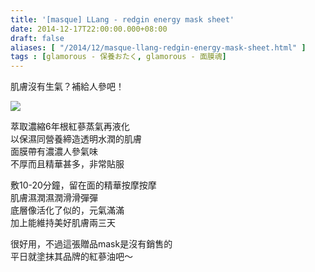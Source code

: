 ```yaml
---
title: '[masque] LLang - redgin energy mask sheet'
date: 2014-12-17T22:00:00.000+08:00
draft: false
aliases: [ "/2014/12/masque-llang-redgin-energy-mask-sheet.html" ]
tags : [glamorous - 保養おたく, glamorous - 面膜魂]
---
```


肌膚沒有生氣？補給人參吧！  

![](/images/llangredginmask.jpg)

萃取濃縮6年根紅蔘蒸氣再液化  
以保濕同營養締造透明水潤的肌膚  
面膜帶有濃濃人參氣味  
不厚而且精華甚多，非常貼服  
  
敷10-20分鐘，留在面的精華按摩按摩  
肌膚濕潤濕潤滑滑彈彈  
底層像活化了似的，元氣滿滿  
加上能維持美好肌膚兩三天  
  
很好用，不過這張贈品mask是沒有銷售的  
平日就塗抹其品牌的紅蔘油吧～
